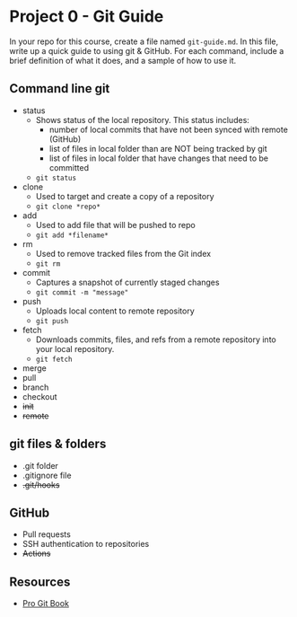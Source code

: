 # Project 0 - Git Guide

In your repo for this course, create a file named `git-guide.md`. In this file, write up a quick guide to using git & GitHub. For each command, include a brief definition of what it does, and a sample of how to use it.

## Command line git

- status
  - Shows status of the local repository. This status includes:
    - number of local commits that have not been synced with remote (GitHub)
    - list of files in local folder than are NOT being tracked by git
    - list of files in local folder that have changes that need to be committed
  - `git status`
- clone
  - Used to target and create a copy of a repository
  - `git clone *repo*`
- add
  - Used to add file that will be pushed to repo
  - `git add *filename*` 
- rm
  - Used to remove tracked files from the Git index  
  - `git rm`
- commit
  - Captures a snapshot of currently staged changes
  -  `git commit -m "message"` 
- push
  - Uploads local content to remote repository
  - `git push`  
- fetch
  - Downloads commits, files, and refs from a remote repository into your local repository.
  -  `git fetch` 
- merge
- pull
- branch
- checkout
- ~~init~~
- ~~remote~~

## git files & folders

- .git folder
- .gitignore file
- ~~.git/hooks~~

## GitHub

- Pull requests
- SSH authentication to repositories
- ~~Actions~~

## Resources

- [Pro Git Book](https://git-scm.com/book/en/v2)
